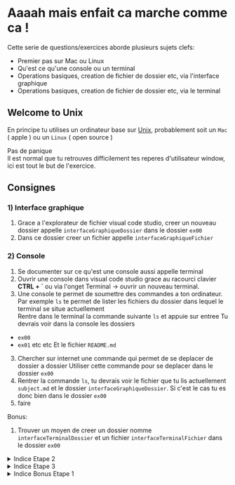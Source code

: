 # Aaaah mais enfait ca marche comme ca !

Cette serie de questions/exercices aborde plusieurs sujets clefs:

- Premier pas sur Mac ou Linux
- Qu'est ce qu'une console ou un terminal
- Operations basiques, creation de fichier de dossier etc, via l'interface graphique
- Operations basiques, creation de fichier de dossier etc, via le terminal

## Welcome to Unix

En principe tu utilises un ordinateur base sur [Unix](https://fr.wikipedia.org/wiki/Unix), probablement soit un `Mac` ( apple ) ou un `Linux` ( open source )

Pas de panique</br>
Il est normal que tu retrouves difficilement tes reperes d'utilisateur window, ici est tout le but de l'exercice.

## Consignes

### 1) Interface graphique

1. Grace a l'explorateur de fichier visual code studio, creer un nouveau dossier appelle `interfaceGraphiqueDossier` dans le dossier `ex00`
2. Dans ce dossier creer un fichier appelle `interfaceGraphiqueFichier`

### 2) Console

1. Se documenter sur ce qu'est une console aussi appelle terminal
2. Ouvrir une console dans visual code studio grace au racourci clavier **CTRL + \`** ou via l'onget Terminal -> ouvrir un nouveau terminal.
3. Une console te permet de soumettre des commandes a ton ordinateur. Par exemple `ls` te permet de lister les fichiers du dossier dans lequel le terminal se situe actuellement<br/>
   Rentre dans le terminal la commande suivante `ls` et appuie sur entree
   Tu devrais voir dans la console les dossiers

- `ex00`
- `ex01` etc etc
  Et le fichier `README.md`

3. Chercher sur internet une commande qui permet de se deplacer de dossier a dossier
   Utiliser cette commande pour se deplacer dans le dossier `ex00`
4. Rentrer la commande `ls`, tu devrais voir le fichier que tu lis actuellement `subject.md` et le dossier `interfaceGraphiqueDossier`. Si c'est le cas tu es donc bien dans le dossier `ex00`
5. faire

Bonus:

1. Trouver un moyen de creer un dossier nomme `interfaceTerminalDossier` et un fichier `interfaceTerminalFichier` dans le dossier `ex00`

<details> 
  <summary>Indice Etape 2 </summary>
   Le clique droit est ton ami
</details>

<details> 
  <summary>Indice Etape 3 </summary>
    La commande que tu cherches s'appelle <code>cd</code>
</details>

<details> 
  <summary>Indice Bonus Etape 1 </summary>
    La commande <a href="http://manpagesfr.free.fr/man/man2/mkdir.2.html">mkdir</a><br/>
    La commande <a href="https://www.delftstack.com/fr/howto/linux/how-to-create-a-file-in-linux-terminal/">touch</a>
</details>

